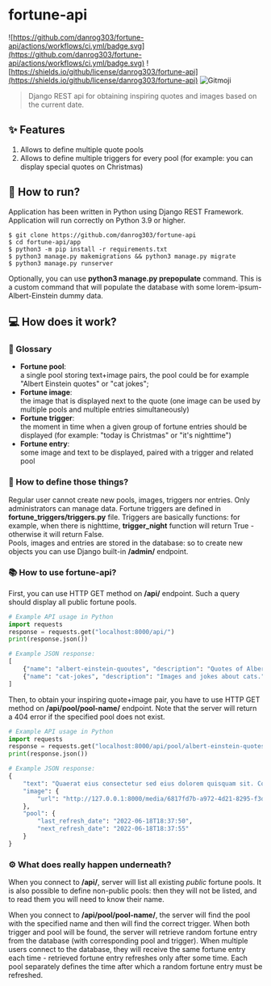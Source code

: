 # fortune-api  
![https://github.com/danrog303/fortune-api/actions/workflows/ci.yml/badge.svg](https://github.com/danrog303/fortune-api/actions/workflows/ci.yml/badge.svg)
![https://shields.io/github/license/danrog303/fortune-api](https://shields.io/github/license/danrog303/fortune-api)
![Gitmoji](https://img.shields.io/badge/gitmoji-%20📝%20🏗️-FFDD67.svg)
> Django REST api for obtaining inspiring quotes and images based on the current date.   

## ✨ Features
1. Allows to define multiple quote pools
2. Allows to define multiple triggers for every pool (for example: you can display special quotes on Christmas)

## 🔧 How to run?
Application has been written in Python using Django REST Framework. Application will run correctly on Python 3.9 or higher.
```
$ git clone https://github.com/danrog303/fortune-api
$ cd fortune-api/app
$ python3 -m pip install -r requirements.txt
$ python3 manage.py makemigrations && python3 manage.py migrate
$ python3 manage.py runserver
```
Optionally, you can use **python3 manage.py prepopulate** command. This is a custom command that will populate the database with some lorem-ipsum-Albert-Einstein dummy data.

## 💻 How does it work?
### 📝 Glossary  
- __Fortune pool__:  
  a single pool storing text+image pairs, the pool could be for example "Albert Einstein quotes" or "cat jokes";  
- __Fortune image__:  
  the image that is displayed next to the quote (one image can be used by multiple pools and multiple entries simultaneously)  
- __Fortune trigger__:  
  the moment in time when a given group of fortune entries should be displayed (for example: "today is Christmas" or "it's nighttime")  
- __Fortune entry__:  
  some image and text to be displayed, paired with a trigger and related pool  

### 🔖 How to define those things?
Regular user cannot create new pools, images, triggers nor entries. Only administrators can manage data. Fortune triggers are defined in **fortune_triggers/triggers.py** file. Triggers are basically functions: for example, when there is nighttime, **trigger_night** function will return True - otherwise it will return False.  
Pools, images and entries are stored in the database: so to create new objects you can use Django built-in **/admin/** endpoint.

### 📚 How to use fortune-api?
First, you can use HTTP GET method on **/api/** endpoint. Such a query should display all public fortune pools. 
```python
# Example API usage in Python
import requests
response = requests.get("localhost:8000/api/")
print(response.json())
```
```python
# Example JSON response:
[
    {"name": "albert-einstein-quoutes", "description": "Quotes of Albert Einstein."},
    {"name": "cat-jokes", "description": "Images and jokes about cats."}
]
```

Then, to obtain your inspiring quote+image pair, you have to use HTTP GET method on **/api/pool/pool-name/** endpoint. Note that the server will return a 404 error if the specified pool does not exist.
```python
# Example API usage in Python
import requests
response = requests.get("localhost:8000/api/pool/albert-einstein-quotes/")
print(response.json())
```
```python
# Example JSON response:
{
    "text": "Quaerat eius consectetur sed eius dolorem quisquam sit. Consectetur est quaerat amet velit. Adipisci quaerat ut dolorem dolor ut. Dolor dolor ut quaerat dolorem eius magnam voluptatem. Quisquam velit magnam sed numquam modi. Tempora magnam neque neque velit sit amet.",
    "image": {
        "url": "http://127.0.0.1:8000/media/6817fd7b-a972-4d21-8295-f3df8d0eb4eb.jpg/"
    },
    "pool": {
        "last_refresh_date": "2022-06-18T18:37:50",
        "next_refresh_date": "2022-06-18T18:37:55"
    }
}
```

### ⚙️ What does really happen underneath?
When you connect to **/api/**, server will list all existing *public* fortune pools. It is also possible to define non-public pools: then they will not be listed, and to read them you will need to know their name.

When you connect to **/api/pool/pool-name/**, the server will find the pool with the specified name and then will find the correct trigger. When both trigger and pool will be found, the server will retrieve random fortune entry from the database (with corresponding pool and trigger). When multiple users connect to the database, they will receive the same fortune entry each time - retrieved fortune entry refreshes only after some time. Each pool separately defines the time after which a random fortune entry must be refreshed.
